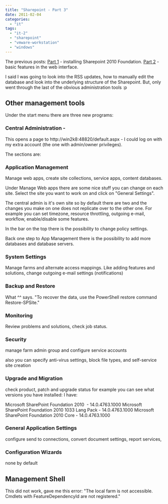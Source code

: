 ```yaml
---
title: "Sharepoint - Part 3"
date: 2011-02-04
categories: 
  - "it"
tags: 
  - "it-2"
  - "sharepoint"
  - "vmware-workstation"
  - "windows"
---
```


The previous posts: [Part 1](http://www.guldmyr.com/blog/sharepoint-2010-foundation-windows-2008-r2-vmware-workstation/ "sharepoint part 1") \- installing Sharepoint 2010 Foundation. [Part 2](http://www.guldmyr.com/blog/sharepoint-2010-foundation-part-2/ "sharepoint par t2") - basic features in the web interface.

I said I was going to look into the RSS updates, how to manually edit the database and look into the underlying structure of the Sharepoint. But, only went through the last of the obvious administration tools :p

## Other management tools

Under the start menu there are three new programs:

### Central Administration -

This opens a page to http://win2k8:48820/default.aspx - I could log on with my extra account (the one with admin/owner privileges).

The sections are:

### Application Management

Manage web apps, create site collections, service apps, content databases.

Under Manage Web apps there are some nice stuff you can change on each site. Select the site you want to work on and click on "General Settings".

The central admin is it's own site so by default there are two and the changes you make on one does not replicate over to the other one. For example you can set timezone, resource throttling, outgoing e-mail, workflow, enable/disable some features.

In the bar on the top there is the possibility to change policy settings.

Back one step to App Management there is the possibility to add more databases and database servers.

### System Settings

Manage farms and alternate access mappings. Like adding features and solutions, change outgoing e-mail settings (notifications)

### Backup and Restore

What ^^ says. "To recover the data, use the PowerShell restore command Restore-SPSite."

### Monitoring

Review problems and solutions, check job status.

### Security

manage farm admin group and configure service accounts

also you can specify anti-virus settings, block file types, and self-service site creation

### Upgrade and Migration

check product, patch and upgrade status for example you can see what versions you have installed: I have:

Microsoft SharePoint Foundation 2010  - 14.0.4763.1000 Microsoft SharePoint Foundation 2010 1033 Lang Pack - 14.0.4763.1000 Microsoft SharePoint Foundation 2010 Core - 14.0.4763.1000

### General Application Settings

configure send to connections, convert document settings, report services,

### Configuration Wizards

none by default

## Management Shell

This did not work, gave me this error: "The local farm is not accessible. Cmdlets with FeatureDependencyId are not registered."
